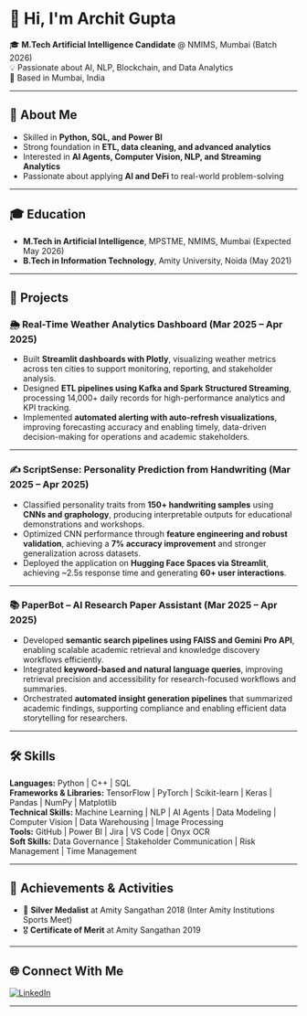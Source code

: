 # 👋 Hi, I'm Archit Gupta  

🎓 **M.Tech Artificial Intelligence Candidate** @ NMIMS, Mumbai (Batch 2026)  
💡 Passionate about AI, NLP, Blockchain, and Data Analytics  
📍 Based in Mumbai, India  

---

## 📖 About Me  
- Skilled in **Python, SQL, and Power BI**  
- Strong foundation in **ETL, data cleaning, and advanced analytics**  
- Interested in **AI Agents, Computer Vision, NLP, and Streaming Analytics**  
- Passionate about applying **AI and DeFi** to real-world problem-solving  

---

## 🎓 Education  
- **M.Tech in Artificial Intelligence**, MPSTME, NMIMS, Mumbai (Expected May 2026)  
- **B.Tech in Information Technology**, Amity University, Noida (May 2021)  

---

## 🚀 Projects  

### 🌦 Real-Time Weather Analytics Dashboard (Mar 2025 – Apr 2025)  
- Built **Streamlit dashboards with Plotly**, visualizing weather metrics across ten cities to support monitoring, reporting, and stakeholder analysis.  
- Designed **ETL pipelines using Kafka and Spark Structured Streaming**, processing 14,000+ daily records for high-performance analytics and KPI tracking.  
- Implemented **automated alerting with auto-refresh visualizations**, improving forecasting accuracy and enabling timely, data-driven decision-making for operations and academic stakeholders.  

---

### ✍️ ScriptSense: Personality Prediction from Handwriting (Mar 2025 – Apr 2025)  
- Classified personality traits from **150+ handwriting samples** using **CNNs and graphology**, producing interpretable outputs for educational demonstrations and workshops.  
- Optimized CNN performance through **feature engineering and robust validation**, achieving a **7% accuracy improvement** and stronger generalization across datasets.  
- Deployed the application on **Hugging Face Spaces via Streamlit**, achieving ~2.5s response time and generating **60+ user interactions**.  

---

### 📚 PaperBot – AI Research Paper Assistant (Mar 2025 – Apr 2025)  
- Developed **semantic search pipelines using FAISS and Gemini Pro API**, enabling scalable academic retrieval and knowledge discovery workflows efficiently.  
- Integrated **keyword-based and natural language queries**, improving retrieval precision and accessibility for research-focused workflows and summaries.  
- Orchestrated **automated insight generation pipelines** that summarized academic findings, supporting compliance and enabling efficient data storytelling for researchers.  

---

## 🛠 Skills  

**Languages:** Python | C++ | SQL  
**Frameworks & Libraries:** TensorFlow | PyTorch | Scikit-learn | Keras | Pandas | NumPy | Matplotlib  
**Technical Skills:** Machine Learning | NLP | AI Agents | Data Modeling | Computer Vision | Data Warehousing | Image Processing  
**Tools:** GitHub | Power BI | Jira | VS Code | Onyx OCR  
**Soft Skills:** Data Governance | Stakeholder Communication | Risk Management | Time Management  

---

## 🏅 Achievements & Activities  
- 🥈 **Silver Medalist** at Amity Sangathan 2018 (Inter Amity Institutions Sports Meet)  
- 🎖 **Certificate of Merit** at Amity Sangathan 2019  

---

## 🌐 Connect With Me  
[![LinkedIn](https://img.shields.io/badge/LinkedIn-0A66C2?style=for-the-badge&logo=linkedin&logoColor=white)](https://www.linkedin.com/in/archit-gupta-23ab7b1a3/)  

---

